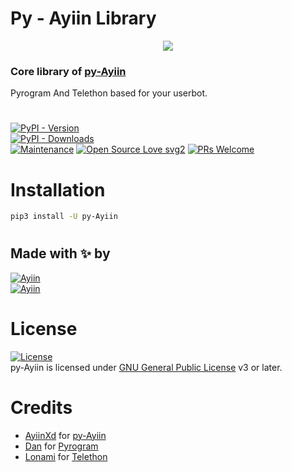 # Py - Ayiin Library
<p align="center">
  <img src="https://telegra.ph//file/897863d5713e6b0b5ec58.jpg">
</p>


### Core library of [py-Ayiin](https://github.com/AyiinXd)
Pyrogram And Telethon based for your userbot.


#
[![PyPI - Version](https://img.shields.io/pypi/v/py-Ayiin?style=round)](https://pypi.org/project/py-Ayiin)    
[![PyPI - Downloads](https://img.shields.io/pypi/dm/py-Ayiin?label=DOWNLOADS&style=round)](https://pypi.org/project/py-Ayiin/)    
[![Maintenance](https://img.shields.io/badge/Maintained%3F-yes-green.svg)](https://github.com/AyiinXd/AyiinXd/graphs/commit-activity)
[![Open Source Love svg2](https://badges.frapsoft.com/os/v2/open-source.svg?v=103)](https://github.com/AyiinXd/AyiinXd)
[![PRs Welcome](https://img.shields.io/badge/PRs-welcome-brightgreen.svg?style=flat-square)](https://makeapullrequest.com)

# Installation
```bash
pip3 install -U py-Ayiin
```
#

## Made with ✨ by

[![Ayiin](https://img.shields.io/static/v1?label=Github&message=AyiinXd&color=critical)](https://github.com/AyiinXd)   
[![Ayiin](https://img.shields.io/static/v1?label=Telegram&message=AyiinXd&color=aqua)](https://t.me/AyiinXd)
#
# License
[![License](https://www.gnu.org/graphics/gplv3-with-text-136x68.png)](LICENSE)   
py-Ayiin is licensed under [GNU General Public License](https://www.gnu.org/licenses/agpl-3.0.html) v3 or later.
#
# Credits
*  [AyiinXd](https://github.com/AyiinXd) for [py-Ayiin](https://github.com/AyiinXd)
*  [Dan](https://github.com/delivrance) for [Pyrogram](https://github.com/pyrogram/pyrogram)
*  [Lonami](https://github.com/LonamiWebs/) for [Telethon](https://github.com/LonamiWebs/Telethon)
#